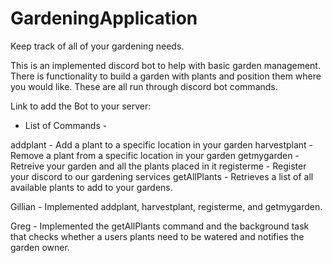 # GardeningApplication
Keep track of all of your gardening needs.


This is an implemented discord bot to help with basic garden management. There is functionality to build a garden with plants and position them where you would like. These are all run through discord bot commands. 

Link to add the Bot to your server: 


- List of Commands - 

addplant - Add a plant to a specific location in your garden
harvestplant - Remove a plant from a specific location in your garden
getmygarden - Retreive your garden and all the plants placed in it
registerme - Register your discord to our gardening services
getAllPlants - Retrieves a list of all available plants to add to your gardens.





Gillian - Implemented addplant, harvestplant, registerme, and getmygarden.

Greg - Implemented the getAllPlants command and the background task that checks whether a users plants need to be watered and notifies the garden owner.
